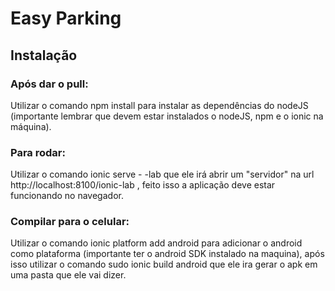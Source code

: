 Easy Parking
=

Instalação
-
### Após dar o pull:
Utilizar o comando npm install para instalar as dependências do nodeJS (importante lembrar que devem estar instalados o nodeJS, npm e o ionic na máquina).

### Para rodar:
Utilizar o comando ionic serve - -lab que ele irá abrir um "servidor" na url http://localhost:8100/ionic-lab , feito isso a aplicação deve estar funcionando no navegador.

### Compilar para o celular:
Utilizar o comando ionic platform add android para adicionar o android como plataforma (importante ter o android SDK instalado na maquina), após isso utilizar o comando sudo ionic build android que ele ira gerar o apk em uma pasta que ele vai dizer.
